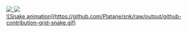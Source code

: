  <div>
  <a href="https://github.com/lenoscoper">
  <img height="150em" src="https://github-readme-stats.vercel.app/api?username=lenoscoper&show_icons=true&include_all_commits=true&count_private=true"/>
  <img height="150em" src="https://github-readme-stats.vercel.app/api/top-langs/?username=lenoscoper&layout=compact&langs_count=7"/>
</div>

<div>
  ![Snake animation](https://github.com/Platane/snk/raw/output/github-contribution-grid-snake.gif)
</div>
<!---
lenoscoper/lenoscoper is a ✨ special ✨ repository because its `README.md` (this file) appears on your GitHub profile.
You can click the Preview link to take a look at your changes.
--->
